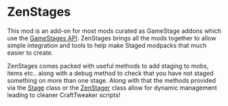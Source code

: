 # ZenStages
This mod is an add-on for most mods curated as GameStage addons which use the [GameStages API](https://minecraft.curseforge.com/projects/game-stages). ZenStages brings all the mods together to allow simple integration and tools to help make Staged modpacks that much easier to create. 

ZenStages comes packed with useful methods to add staging to mobs, items etc.. along with a debug method to check that you have not staged something on more than one stage. Along with that the methods provided via the [Stage]() class or the [ZenStager]() class allow for dynamic management leading to cleaner CraftTweaker scripts!
